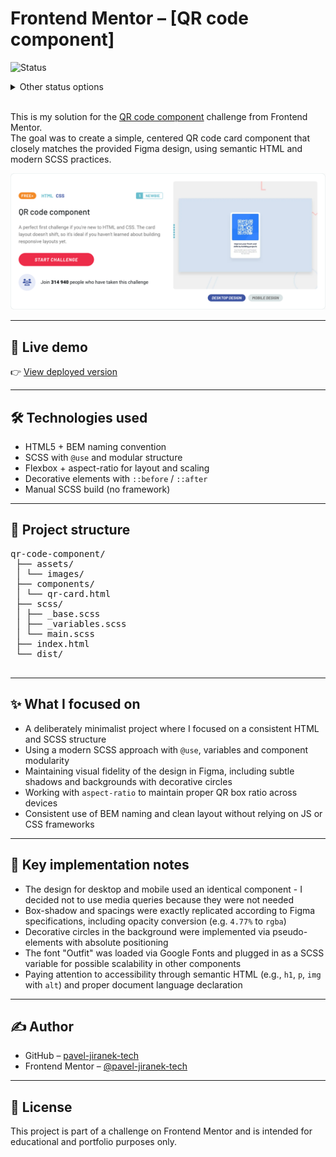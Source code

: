 # Frontend Mentor – [QR code component]

![Status](https://img.shields.io/badge/status-🚀%20deployed-brightgreen)

<details>
  <summary>Other status options</summary>

- ![Not started](https://img.shields.io/badge/status-🔴%20not%20started-red)
- ![In progress](https://img.shields.io/badge/status-🟡%20in%20progress-yellow)
- ![Testing](https://img.shields.io/badge/status-🧪%20testing-blue)
- ![Deployed](https://img.shields.io/badge/status-🚀%20deployed-brightgreen)
- ![Refactoring](https://img.shields.io/badge/status-♻️%20refactoring-lightgrey)
- ![Done](https://img.shields.io/badge/status-🟢%20done-green)

</details>
<br />

This is my solution for the [QR code component](https://www.frontendmentor.io/challenges/qr-code-component-iux_sIO_H) challenge from Frontend Mentor.  
The goal was to create a simple, centered QR code card component that closely matches the provided Figma design, using semantic HTML and modern SCSS practices.

![Screenshot](./screenshot.png)

---

## 🔗 Live demo

👉 [View deployed version](https://pj-fm-qr.netlify.app/)

---

## 🛠 Technologies used

- HTML5 + BEM naming convention
- SCSS with `@use` and modular structure
- Flexbox + aspect-ratio for layout and scaling
- Decorative elements with `::before` / `::after`
- Manual SCSS build (no framework)

---

## 📁 Project structure

<pre lang="md">
qr-code-component/
 ├── assets/
 │ └── images/
 ├── components/
 │ └── qr-card.html
 ├── scss/
 │ ├── _base.scss
 │ ├── _variables.scss
 │ └── main.scss
 ├── index.html
 └── dist/
 </pre>

---

## ✨ What I focused on

- A deliberately minimalist project where I focused on a consistent HTML and SCSS structure
- Using a modern SCSS approach with `@use`, variables and component modularity
- Maintaining visual fidelity of the design in Figma, including subtle shadows and backgrounds with decorative circles
- Working with `aspect-ratio` to maintain proper QR box ratio across devices
- Consistent use of BEM naming and clean layout without relying on JS or CSS frameworks

---

## 🧠 Key implementation notes

- The design for desktop and mobile used an identical component - I decided not to use media queries because they were not needed
- Box-shadow and spacings were exactly replicated according to Figma specifications, including opacity conversion (e.g. `4.77%` to `rgba`)
- Decorative circles in the background were implemented via pseudo-elements with absolute positioning
- The font "Outfit" was loaded via Google Fonts and plugged in as a SCSS variable for possible scalability in other components
- Paying attention to accessibility through semantic HTML (e.g., `h1`, `p`, `img` with `alt`) and proper document language declaration

---

## ✍️ Author

- GitHub – [pavel-jiranek-tech](https://github.com/pavel-jiranek-tech)
- Frontend Mentor – [@pavel-jiranek-tech](https://www.frontendmentor.io/profile/pavel-jiranek-tech)

---

## 📝 License

This project is part of a challenge on Frontend Mentor and is intended for educational and portfolio purposes only.
